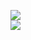 [![](https://img.shields.io/badge/Made%20With-Github%20Spray-lightgrey.svg?style=for-the-badge&logo=github)](https://github.com/Annihil/github-spray#9731)  
[![](https://i.imgur.com/2DrTn0Z.gif)](https://github.com/Annihil/github-spray)
